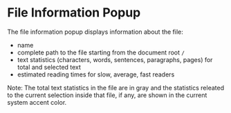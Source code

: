 # File Information Popup

The file information popup displays information about the file:

 - name 
 - complete path to the file starting from the document root `/`
 - text statistics (characters, words, sentences, paragraphs, pages) for total and selected text
 - estimated reading times for slow, average, fast readers 

Note: The total text statistics in the file are in gray and the statistics releated to the current selection inside that file, if any, are shown in the current system accent color.
